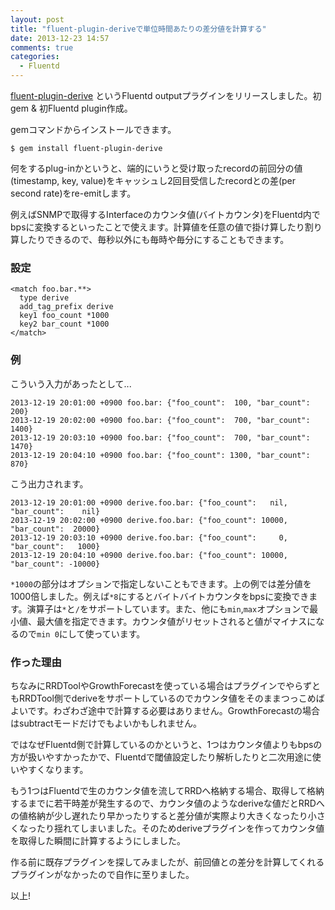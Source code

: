 ```yaml
---
layout: post
title: "fluent-plugin-deriveで単位時間あたりの差分値を計算する"
date: 2013-12-23 14:57
comments: true
categories: 
  - Fluentd
---
```


[fluent-plugin-derive](https://github.com/niku4i/fluent-plugin-derive) というFluentd outputプラグインをリリースしました。初gem & 初Fluentd plugin作成。

<!--more-->

gemコマンドからインストールできます。

    $ gem install fluent-plugin-derive

何をするplug-inかというと、端的にいうと受け取ったrecordの前回分の値(timestamp, key, value)をキャッシュし2回目受信したrecordとの差(per second rate)をre-emitします。

例えばSNMPで取得するInterfaceのカウンタ値(バイトカウンタ)をFluentd内でbpsに変換するといったことで使えます。計算値を任意の値で掛け算したり割り算したりできるので、毎秒以外にも毎時や毎分にすることもできます。

### 設定

    <match foo.bar.**>
      type derive
      add_tag_prefix derive
      key1 foo_count *1000
      key2 bar_count *1000
    </match>

### 例

こういう入力があったとして...

    2013-12-19 20:01:00 +0900 foo.bar: {"foo_count":  100, "bar_count":  200}
    2013-12-19 20:02:00 +0900 foo.bar: {"foo_count":  700, "bar_count": 1400}
    2013-12-19 20:03:10 +0900 foo.bar: {"foo_count":  700, "bar_count": 1470}
    2013-12-19 20:04:10 +0900 foo.bar: {"foo_count": 1300, "bar_count":  870}

こう出力されます。

    2013-12-19 20:01:00 +0900 derive.foo.bar: {"foo_count":   nil, "bar_count":    nil}
    2013-12-19 20:02:00 +0900 derive.foo.bar: {"foo_count": 10000, "bar_count":  20000}
    2013-12-19 20:03:10 +0900 derive.foo.bar: {"foo_count":     0, "bar_count":   1000}
    2013-12-19 20:04:10 +0900 derive.foo.bar: {"foo_count": 10000, "bar_count": -10000}

`*1000`の部分はオプションで指定しないこともできます。上の例では差分値を1000倍しました。例えば`*8`にするとバイトバイトカウンタをbpsに変換できます。演算子は`*`と`/`をサポートしています。また、他にも`min`,`max`オプションで最小値、最大値を指定できます。カウンタ値がリセットされると値がマイナスになるので`min 0`にして使っています。

### 作った理由

ちなみにRRDToolやGrowthForecastを使っている場合はプラグインでやらずともRRDTool側でderiveをサポートしているのでカウンタ値をそのままつっこめばよいです。わざわざ途中で計算する必要はありません。GrowthForecastの場合はsubtractモードだけでもよいかもしれません。

ではなぜFluentd側で計算しているのかというと、1つはカウンタ値よりもbpsの方が扱いやすかったかで、Fluentdで閾値設定したり解析したりと二次用途に使いやすくなります。

もう1つはFluentdで生のカウンタ値を流してRRDへ格納する場合、取得して格納するまでに若干時差が発生するので、カウンタ値のようなderiveな値だとRRDへの値格納が少し遅れたり早かったりすると差分値が実際より大きくなったり小さくなったり揺れてしまいました。そのためderiveプラグインを作ってカウンタ値を取得した瞬間に計算するようにしました。

作る前に既存プラグインを探してみましたが、前回値との差分を計算してくれるプラグインがなかったので自作に至りました。

以上!
